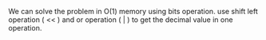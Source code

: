 ​We can solve the problem in O(1) memory using bits operation. use shift left operation ( << ) and or operation ( | ) to get the decimal value in one operation.
